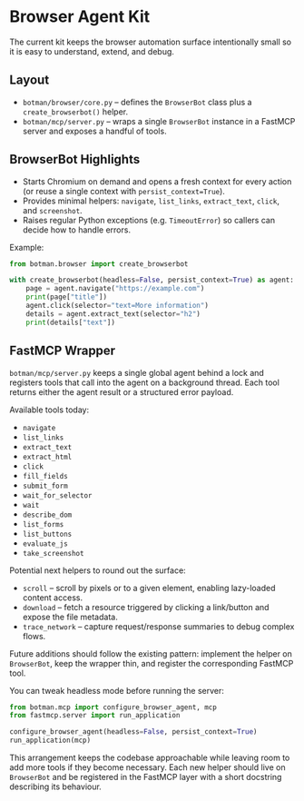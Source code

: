 # Browser Agent Kit

The current kit keeps the browser automation surface intentionally small so it is easy to understand, extend, and debug.

## Layout

- `botman/browser/core.py` – defines the `BrowserBot` class plus a `create_browserbot()` helper.
- `botman/mcp/server.py` – wraps a single `BrowserBot` instance in a FastMCP server and exposes a handful of tools.

## BrowserBot Highlights

- Starts Chromium on demand and opens a fresh context for every action (or reuse a single context with `persist_context=True`).
- Provides minimal helpers: `navigate`, `list_links`, `extract_text`, `click`, and `screenshot`.
- Raises regular Python exceptions (e.g. `TimeoutError`) so callers can decide how to handle errors.

Example:

```python
from botman.browser import create_browserbot

with create_browserbot(headless=False, persist_context=True) as agent:
    page = agent.navigate("https://example.com")
    print(page["title"])
    agent.click(selector="text=More information")
    details = agent.extract_text(selector="h2")
    print(details["text"])
```

## FastMCP Wrapper

`botman/mcp/server.py` keeps a single global agent behind a lock and registers tools that call into the agent on a background thread. Each tool returns either the agent result or a structured error payload.

Available tools today:

- `navigate`
- `list_links`
- `extract_text`
- `extract_html`
- `click`
- `fill_fields`
- `submit_form`
- `wait_for_selector`
- `wait`
- `describe_dom`
- `list_forms`
- `list_buttons`
- `evaluate_js`
- `take_screenshot`

Potential next helpers to round out the surface:

- `scroll` – scroll by pixels or to a given element, enabling lazy-loaded content access.
- `download` – fetch a resource triggered by clicking a link/button and expose the file metadata.
- `trace_network` – capture request/response summaries to debug complex flows.

Future additions should follow the existing pattern: implement the helper on `BrowserBot`, keep the wrapper thin, and register the corresponding FastMCP tool.

You can tweak headless mode before running the server:

```python
from botman.mcp import configure_browser_agent, mcp
from fastmcp.server import run_application

configure_browser_agent(headless=False, persist_context=True)
run_application(mcp)
```

This arrangement keeps the codebase approachable while leaving room to add more tools if they become necessary. Each new helper should live on `BrowserBot` and be registered in the FastMCP layer with a short docstring describing its behaviour.
